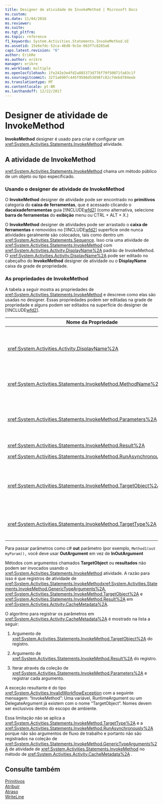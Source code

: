 ```yaml
---
title: Designer de atividade de InvokeMethod | Microsoft Docs
ms.custom: 
ms.date: 11/04/2016
ms.reviewer: 
ms.suite: 
ms.tgt_pltfrm: 
ms.topic: reference
f1_keywords: System.Activities.Statements.InvokeMethod.UI
ms.assetid: 15e6efdc-52ca-46d8-9c5e-063f7c8265a6
caps.latest.revision: "6"
author: ErikRe
ms.author: erikre
manager: erikre
ms.workload: multiple
ms.openlocfilehash: 1fe242e3e4fd2a885373d776f79f50071fa83c1f
ms.sourcegitcommit: 32f1a690fc445f9586d53698fc82c7debd784eeb
ms.translationtype: MT
ms.contentlocale: pt-BR
ms.lasthandoff: 12/22/2017
---
```

# <a name="invokemethod-activity-designer"></a>Designer de atividade de InvokeMethod
**InvokeMethod** designer é usado para criar e configurar um <xref:System.Activities.Statements.InvokeMethod> atividade.  
  
## <a name="the-invokemethod-activity"></a>A atividade de InvokeMethod  
 <xref:System.Activities.Statements.InvokeMethod> chama um método público de um objeto ou tipo especificado.  
  
### <a name="using-the-invokemethod-activity-designer"></a>Usando o designer de atividade de InvokeMethod  
 O **InvokeMethod** designer de atividade pode ser encontrado no **primitivos** categoria do **caixa de ferramentas**, que é acessado clicando o **dacaixadeferramentas** guia [!INCLUDE[wfd2](../workflow-designer/includes/wfd2_md.md)] (como alternativa, selecione **barra de ferramentas** do **exibição** menu ou CTRL + ALT + X.)  
  
 O **InvokeMethod** designer de atividades pode ser arrastado o **caixa de ferramentas** e removidos no [!INCLUDE[wfd2](../workflow-designer/includes/wfd2_md.md)] superfície onde nunca atividades geralmente são colocados, tais como dentro um <xref:System.Activities.Statements.Sequence>. Isso cria uma atividade de <xref:System.Activities.Statements.InvokeMethod> com <xref:System.Activities.Activity.DisplayName%2A> padrão de InvokeMethod. O <xref:System.Activities.Activity.DisplayName%2A> pode ser editado no cabeçalho do **InvokeMethod** designer de atividade ou o **DisplayName** caixa da grade de propriedade.  
  
### <a name="the-invokemethod-properties"></a>As propriedades de InvokeMethod  
 A tabela a seguir mostra as propriedades de <xref:System.Activities.Statements.InvokeMethod> e descreve como elas são usadas no designer. Essas propriedades podem ser editadas na grade de propriedade e alguns podem ser editados na superfície do designer de [!INCLUDE[wfd2](../workflow-designer/includes/wfd2_md.md)].  
  
|Nome da Propriedade|Necessária|Uso|  
|-------------------|--------------|-----------|  
|<xref:System.Activities.Activity.DisplayName%2A>|False|O nome amigável de atividade de <xref:System.Activities.Statements.InvokeMethod> . O valor padrão é InvokeMethod.<br /><br /> Embora não seja necessário <xref:System.Activities.Activity.DisplayName%2A> restrita, é uma prática recomendada usar um.|  
|<xref:System.Activities.Statements.InvokeMethod.MethodName%2A>|verdadeiro|O nome do método a ser chamado quando a atividade executar. O método chamado deve ser declarado como **público**. Esta propriedade pode ser editada na superfície de designer. Esta é uma propriedade imperativa.|  
|<xref:System.Activities.Statements.InvokeMethod.Parameters%2A>|False|A coleção de parâmetros do método chamado. Os parâmetros devem ser adicionados à coleção na mesma ordem que eles aparecem na assinatura de método. Na grade de propriedades, clique no botão reticências a **parâmetros** campo, ele exibe o **parâmetros** caixa de diálogo para permitir que você defina essa propriedade. Clique o **criar argumento** botão para adicionar os parâmetros.|  
|<xref:System.Activities.Statements.InvokeMethod.Result%2A>|False|O valor de retorno de chamada de método.|  
|<xref:System.Activities.Statements.InvokeMethod.RunAsynchronously%2A>|verdadeiro|Especifica se o método é chamado de forma assíncrona. O valor padrão é **False**.|  
|<xref:System.Activities.Statements.InvokeMethod.TargetObject%2A>|False|O objeto que contém o método para chamar. Esta propriedade pode ser editada na superfície de designer.<br /><br /> <xref:System.Activities.Statements.InvokeMethod.TargetObject%2A> ou <xref:System.Activities.Statements.InvokeMethod.TargetType%2A> são necessários para ser definidos.|  
|<xref:System.Activities.Statements.InvokeMethod.TargetType%2A>|False|O tipo de <xref:System.Activities.Statements.InvokeMethod.TargetObject%2A>. Esta propriedade pode ser editada na superfície de designer. Esta propriedade deve ser definida somente se o método é chamado estático.|  
  
 Para passar parâmetros como c# **out** parâmetro (por exemplo, `Method1(out myParam)),` você deve usar **OutArgument** em vez de **InOutArgument**  
  
 Métodos com argumentos chamados **TargetObject** ou **resultados** não podem ser invocados usando o <xref:System.Activities.Statements.InvokeMethod> atividade. A razão para isso é que registros de atividade de <xref:System.Activities.Statements.InvokeMethod><xref:System.Activities.Statements.InvokeMethod.GenericTypeArguments%2A>, <xref:System.Activities.Statements.InvokeMethod.TargetObject%2A> e <xref:System.Activities.Statements.InvokeMethod.Result%2A> em <xref:System.Activities.Activity.CacheMetadata%2A>.  
  
 O algoritmo para registrar os parâmetros em <xref:System.Activities.Activity.CacheMetadata%2A> é mostrado na lista a seguir:  
  
1.  Argumento de <xref:System.Activities.Statements.InvokeMethod.TargetObject%2A> do registro.  
  
2.  Argumento de <xref:System.Activities.Statements.InvokeMethod.Result%2A> do registro.  
  
3.  Iterar através da coleção de <xref:System.Activities.Statements.InvokeMethod.Parameters%2A> e registrar cada argumento.  
  
 A exceção resultante é do tipo <xref:System.Activities.InvalidWorkflowException> com a seguinte mensagem: “InvokeMethod”: Uma variável, RuntimeArgument ou um DelegateArgument já existem com o nome “TargetObject”. Nomes devem ser exclusivos dentro do escopo de ambiente.  
  
 Essa limitação não se aplica a <xref:System.Activities.Statements.InvokeMethod.TargetType%2A> e a <xref:System.Activities.Statements.InvokeMethod.RunAsynchronously%2A> porque não são argumentos de fluxo de trabalho e portanto não são registrados na coleção de <xref:System.Activities.Statements.InvokeMethod.GenericTypeArguments%2A> de atividade de <xref:System.Activities.Statements.InvokeMethod> no método de <xref:System.Activities.Activity.CacheMetadata%2A> .  
  
## <a name="see-also"></a>Consulte também  
 [Primitivos](../workflow-designer/primitives-activity-designers.md)   
 [Atribuir](../workflow-designer/assign-activity-designer.md)   
 [Atraso](../workflow-designer/delay-activity-designer.md)   
 [WriteLine](../workflow-designer/writeline-activity-designer.md)